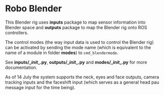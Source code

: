 Robo Blender
============

This Blender rig uses **inputs** package to map sensor information into Blender space and **outputs** package to map the Blender rig onto ROS controllers.

The control modes (the way input data is used to control the Blender rig) can be activated by sending the mode name (which is equivalent to the name of a module in folder **modes**) to `cmd_blendermode`.

See **inputs/\__init__.py**, **outputs/\__init__.py** and **modes/\__init__.py** for more documentation.

As of 14 July the system supports the neck, eyes and face outputs, camera tracking inputs and the faceshift input (which serves as a general head pau message input for the time being).
